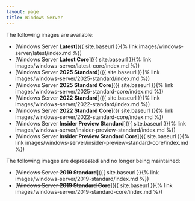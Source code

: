 ```yaml
---
layout: page
title: Windows Server
---
```


The following images are available:

- [Windows Server **Latest**]({{ site.baseurl }}{% link images/windows-server/latest/index.md %})
- [Windows Server **Latest Core**]({{ site.baseurl }}{% link images/windows-server/latest-core/index.md %})
- [Windows Server **2025 Standard**]({{ site.baseurl }}{% link images/windows-server/2025-standard/index.md %})
- [Windows Server **2025 Standard Core**]({{ site.baseurl }}{% link images/windows-server/2025-standard-core/index.md %})
- [Windows Server **2022 Standard**]({{ site.baseurl }}{% link images/windows-server/2022-standard/index.md %})
- [Windows Server **2022 Standard Core**]({{ site.baseurl }}{% link images/windows-server/2022-standard-core/index.md %})
- [Windows Server **Insider Preview Standard**]({{ site.baseurl }}{% link images/windows-server/insider-preview-standard/index.md %})
- [Windows Server **Insider Preview Standard Core**]({{ site.baseurl }}{% link images/windows-server/insider-preview-standard-core/index.md %})

The following images are ~~deprecated~~ and no longer being maintained:

- [~~Windows Server **2019 Standard**~~]({{ site.baseurl }}{% link images/windows-server/2019-standard/index.md %})
- [~~Windows Server **2019 Standard Core**~~]({{ site.baseurl }}{% link images/windows-server/2019-standard-core/index.md %})
